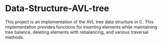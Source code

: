 # Data-Structure-AVL-tree
This project is an implementation of the AVL tree data structure in C. This implementation provides functions for inserting elements while maintaining tree balance, deleting elements with rebalancing, and various traversal methods.
